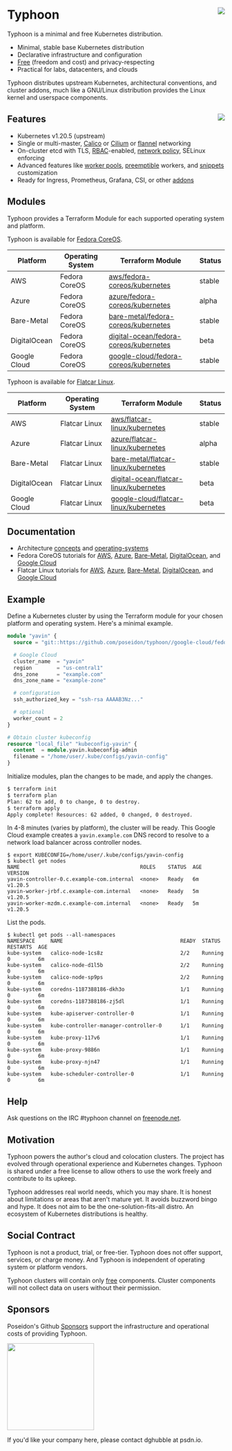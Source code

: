 # Typhoon <img align="right" src="https://storage.googleapis.com/poseidon/typhoon-logo.png">

Typhoon is a minimal and free Kubernetes distribution.

* Minimal, stable base Kubernetes distribution
* Declarative infrastructure and configuration
* [Free](#social-contract) (freedom and cost) and privacy-respecting
* Practical for labs, datacenters, and clouds

Typhoon distributes upstream Kubernetes, architectural conventions, and cluster addons, much like a GNU/Linux distribution provides the Linux kernel and userspace components.

## Features <a href="https://www.cncf.io/certification/software-conformance/"><img align="right" src="https://storage.googleapis.com/poseidon/certified-kubernetes.png"></a>

* Kubernetes v1.20.5 (upstream)
* Single or multi-master, [Calico](https://www.projectcalico.org/) or [Cilium](https://github.com/cilium/cilium) or [flannel](https://github.com/coreos/flannel) networking
* On-cluster etcd with TLS, [RBAC](https://kubernetes.io/docs/admin/authorization/rbac/)-enabled, [network policy](https://kubernetes.io/docs/concepts/services-networking/network-policies/), SELinux enforcing
* Advanced features like [worker pools](advanced/worker-pools/), [preemptible](fedora-coreos/google-cloud/#preemption) workers, and [snippets](advanced/customization/#hosts) customization
* Ready for Ingress, Prometheus, Grafana, CSI, or other [addons](addons/overview/)

## Modules

Typhoon provides a Terraform Module for each supported operating system and platform.

Typhoon is available for [Fedora CoreOS](https://getfedora.org/coreos/).

| Platform      | Operating System | Terraform Module | Status |
|---------------|------------------|------------------|--------|
| AWS           | Fedora CoreOS | [aws/fedora-coreos/kubernetes](fedora-coreos/aws.md) | stable |
| Azure         | Fedora CoreOS | [azure/fedora-coreos/kubernetes](fedora-coreos/azure.md) | alpha |
| Bare-Metal    | Fedora CoreOS | [bare-metal/fedora-coreos/kubernetes](fedora-coreos/bare-metal.md) | stable |
| DigitalOcean  | Fedora CoreOS | [digital-ocean/fedora-coreos/kubernetes](fedora-coreos/digitalocean.md) | beta |
| Google Cloud  | Fedora CoreOS | [google-cloud/fedora-coreos/kubernetes](fedora-coreos/google-cloud/kubernetes) | stable |

Typhoon is available for [Flatcar Linux](https://www.flatcar-linux.org/releases/).

| Platform      | Operating System | Terraform Module | Status |
|---------------|------------------|------------------|--------|
| AWS           | Flatcar Linux    | [aws/flatcar-linux/kubernetes](flatcar-linux/aws.md) | stable |
| Azure         | Flatcar Linux    | [azure/flatcar-linux/kubernetes](flatcar-linux/azure.md) | alpha |
| Bare-Metal    | Flatcar Linux    | [bare-metal/flatcar-linux/kubernetes](flatcar-linux/bare-metal.md) | stable |
| DigitalOcean | Flatcar Linux  | [digital-ocean/flatcar-linux/kubernetes](flatcar-linux/digitalocean.md) | beta |
| Google Cloud  | Flatcar Linux  | [google-cloud/flatcar-linux/kubernetes](flatcar-linux/google-cloud.md) | beta |

## Documentation

* Architecture [concepts](architecture/concepts.md) and [operating-systems](architecture/operating-systems.md)
* Fedora CoreOS tutorials for [AWS](fedora-coreos/aws.md), [Azure](fedora-coreos/azure.md), [Bare-Metal](fedora-coreos/bare-metal.md), [DigitalOcean](fedora-coreos/digitalocean.md), and [Google Cloud](fedora-coreos/google-cloud.md)
* Flatcar Linux tutorials for [AWS](flatcar-linux/aws.md), [Azure](flatcar-linux/azure.md), [Bare-Metal](flatcar-linux/bare-metal.md), [DigitalOcean](flatcar-linux/digitalocean.md), and [Google Cloud](flatcar-linux/google-cloud.md)

## Example

Define a Kubernetes cluster by using the Terraform module for your chosen platform and operating system. Here's a minimal example.

```tf
module "yavin" {
  source = "git::https://github.com/poseidon/typhoon//google-cloud/fedora-coreos/kubernetes?ref=v1.20.5"

  # Google Cloud
  cluster_name  = "yavin"
  region        = "us-central1"
  dns_zone      = "example.com"
  dns_zone_name = "example-zone"

  # configuration
  ssh_authorized_key = "ssh-rsa AAAAB3Nz..."

  # optional
  worker_count = 2
}

# Obtain cluster kubeconfig
resource "local_file" "kubeconfig-yavin" {
  content  = module.yavin.kubeconfig-admin
  filename = "/home/user/.kube/configs/yavin-config"
}
```

Initialize modules, plan the changes to be made, and apply the changes.

```sh
$ terraform init
$ terraform plan
Plan: 62 to add, 0 to change, 0 to destroy.
$ terraform apply
Apply complete! Resources: 62 added, 0 changed, 0 destroyed.
```

In 4-8 minutes (varies by platform), the cluster will be ready. This Google Cloud example creates a `yavin.example.com` DNS record to resolve to a network load balancer across controller nodes.

```
$ export KUBECONFIG=/home/user/.kube/configs/yavin-config
$ kubectl get nodes
NAME                                       ROLES    STATUS  AGE  VERSION
yavin-controller-0.c.example-com.internal  <none>   Ready   6m   v1.20.5
yavin-worker-jrbf.c.example-com.internal   <none>   Ready   5m   v1.20.5
yavin-worker-mzdm.c.example-com.internal   <none>   Ready   5m   v1.20.5
```

List the pods.

```
$ kubectl get pods --all-namespaces
NAMESPACE     NAME                                      READY  STATUS    RESTARTS  AGE
kube-system   calico-node-1cs8z                         2/2    Running   0         6m
kube-system   calico-node-d1l5b                         2/2    Running   0         6m
kube-system   calico-node-sp9ps                         2/2    Running   0         6m
kube-system   coredns-1187388186-dkh3o                  1/1    Running   0         6m
kube-system   coredns-1187388186-zj5dl                  1/1    Running   0         6m
kube-system   kube-apiserver-controller-0               1/1    Running   0         6m
kube-system   kube-controller-manager-controller-0      1/1    Running   0         6m
kube-system   kube-proxy-117v6                          1/1    Running   0         6m
kube-system   kube-proxy-9886n                          1/1    Running   0         6m
kube-system   kube-proxy-njn47                          1/1    Running   0         6m
kube-system   kube-scheduler-controller-0               1/1    Running   0         6m
```

## Help

Ask questions on the IRC #typhoon channel on [freenode.net](http://freenode.net/).

## Motivation

Typhoon powers the author's cloud and colocation clusters. The project has evolved through operational experience and Kubernetes changes. Typhoon is shared under a free license to allow others to use the work freely and contribute to its upkeep.

Typhoon addresses real world needs, which you may share. It is honest about limitations or areas that aren't mature yet. It avoids buzzword bingo and hype. It does not aim to be the one-solution-fits-all distro. An ecosystem of Kubernetes distributions is healthy.

## Social Contract

Typhoon is not a product, trial, or free-tier. Typhoon does not offer support, services, or charge money. And Typhoon is independent of operating system or platform vendors.

Typhoon clusters will contain only [free](https://www.debian.org/intro/free) components. Cluster components will not collect data on users without their permission.

## Sponsors

Poseidon's Github [Sponsors](https://github.com/sponsors/poseidon) support the infrastructure and operational costs of providing Typhoon.

<a href="https://www.digitalocean.com/">
    <img src="https://opensource.nyc3.cdn.digitaloceanspaces.com/attribution/assets/SVG/DO_Logo_horizontal_blue.svg" width="201px">
</a>
<br>

If you'd like your company here, please contact dghubble at psdn.io.

